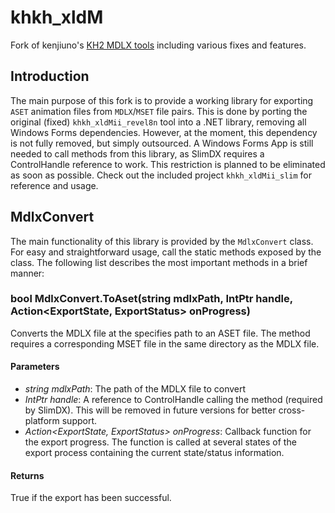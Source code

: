 # khkh_xldM
Fork of kenjiuno's [KH2 MDLX tools](https://gitlab.com/kenjiuno/khkh_xldM) including various fixes and features.

## Introduction
The main purpose of this fork is to provide a working library for exporting `ASET` animation files from `MDLX`/`MSET` file pairs. This is done by porting the original (fixed) `khkh_xldMii_revel8n` tool into a .NET library, removing all Windows Forms dependencies. However, at the moment, this dependency is not fully removed, but simply outsourced. A Windows Forms App is still needed to call methods from this library, as SlimDX requires a ControlHandle reference to work. This restriction is planned to be eliminated as soon as possible. Check out the included project `khkh_xldMii_slim` for reference and usage.

## MdlxConvert
The main functionality of this library is provided by the `MdlxConvert` class. For easy and straightforward usage, call the static methods exposed by the class. The following list describes the most important methods in a brief manner:

### bool MdlxConvert.ToAset(string mdlxPath, IntPtr handle, Action<ExportState, ExportStatus> onProgress)
Converts the MDLX file at the specifies path to an ASET file. The method requires a corresponding MSET file in the same directory as the MDLX file.

#### Parameters
- *string mdlxPath*: The path of the MDLX file to convert
- *IntPtr handle*: A reference to ControlHandle calling the method (required by SlimDX). This will be removed in future versions for better cross-platform support.
- *Action<ExportState, ExportStatus> onProgress*: Callback function for the export progress. The function is called at several states of the export process containing the current state/status information.

#### Returns
True if the export has been successful.